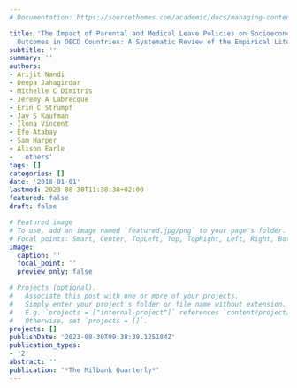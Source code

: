 ```yaml
---
# Documentation: https://sourcethemes.com/academic/docs/managing-content/

title: 'The Impact of Parental and Medical Leave Policies on Socioeconomic and Health
  Outcomes in OECD Countries: A Systematic Review of the Empirical Literature'
subtitle: ''
summary: ''
authors:
- Arijit Nandi
- Deepa Jahagirdar
- Michelle C Dimitris
- Jeremy A Labrecque
- Erin C Strumpf
- Jay S Kaufman
- Ilona Vincent
- Efe Atabay
- Sam Harper
- Alison Earle
- ' others'
tags: []
categories: []
date: '2018-01-01'
lastmod: 2023-08-30T11:38:38+02:00
featured: false
draft: false

# Featured image
# To use, add an image named `featured.jpg/png` to your page's folder.
# Focal points: Smart, Center, TopLeft, Top, TopRight, Left, Right, BottomLeft, Bottom, BottomRight.
image:
  caption: ''
  focal_point: ''
  preview_only: false

# Projects (optional).
#   Associate this post with one or more of your projects.
#   Simply enter your project's folder or file name without extension.
#   E.g. `projects = ["internal-project"]` references `content/project/deep-learning/index.md`.
#   Otherwise, set `projects = []`.
projects: []
publishDate: '2023-08-30T09:38:38.125184Z'
publication_types:
- '2'
abstract: ''
publication: '*The Milbank Quarterly*'
---
```

